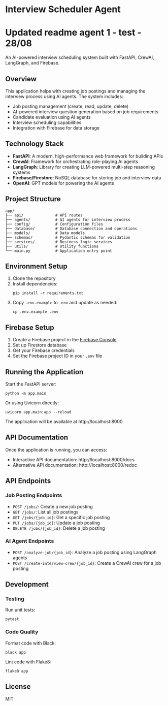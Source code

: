 # Interview Scheduler Agent

# Updated readme agent 1 - test - 28/08

An AI-powered interview scheduling system built with FastAPI, CrewAI, LangGraph, and Firebase.

## Overview

This application helps with creating job postings and managing the interview process using AI agents. The system includes:

- Job posting management (create, read, update, delete)
- AI-powered interview question generation based on job requirements
- Candidate evaluation using AI agents
- Interview scheduling capabilities
- Integration with Firebase for data storage

## Technology Stack

- **FastAPI**: A modern, high-performance web framework for building APIs
- **CrewAI**: Framework for orchestrating role-playing AI agents
- **LangGraph**: Library for creating LLM-powered multi-step reasoning systems
- **Firebase/Firestore**: NoSQL database for storing job and interview data
- **OpenAI**: GPT models for powering the AI agents

## Project Structure

```
app/
├── api/              # API routes
├── agents/           # AI agents for interview process
├── config/           # Configuration files
├── database/         # Database connection and operations
├── models/           # Data models
├── schemas/          # Pydantic schemas for validation
├── services/         # Business logic services
├── utils/            # Utility functions
└── main.py           # Application entry point
```

## Environment Setup

1. Clone the repository
2. Install dependencies:
   ```
   pip install -r requirements.txt
   ```
3. Copy `.env.example` to `.env` and update as needed:
   ```
   cp .env.example .env
   ```

## Firebase Setup

1. Create a Firebase project in the [Firebase Console](https://console.firebase.google.com/)
2. Set up Firestore database
3. Get your Firebase credentials
4. Set the Firebase project ID in your `.env` file

## Running the Application

Start the FastAPI server:

```
python -m app.main
```

Or using Uvicorn directly:

```
uvicorn app.main:app --reload
```

The application will be available at http://localhost:8000

## API Documentation

Once the application is running, you can access:

- Interactive API documentation: http://localhost:8000/docs
- Alternative API documentation: http://localhost:8000/redoc

## API Endpoints

### Job Posting Endpoints

- `POST /jobs/`: Create a new job posting
- `GET /jobs/`: List all job postings
- `GET /jobs/{job_id}`: Get a specific job posting
- `PUT /jobs/{job_id}`: Update a job posting
- `DELETE /jobs/{job_id}`: Delete a job posting

### AI Agent Endpoints

- `POST /analyze-job/{job_id}`: Analyze a job posting using LangGraph agents
- `POST /create-interview-crew/{job_id}`: Create a CrewAI crew for a job posting

## Development

### Testing

Run unit tests:

```
pytest
```

### Code Quality

Format code with Black:

```
black app
```

Lint code with Flake8:

```
flake8 app
```

## License

MIT
